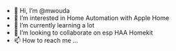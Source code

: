 - 👋 Hi, I’m @mwouda
- 👀 I’m interested in Home Automation with Apple Home
- 🌱 I’m currently learning a lot
- 💞️ I’m looking to collaborate on esp HAA Homekit
- 📫 How to reach me ...

<!---
mwouda/mwouda is a ✨ special ✨ repository because its `README.md` (this file) appears on your GitHub profile.
You can click the Preview link to take a look at your changes.
--->
